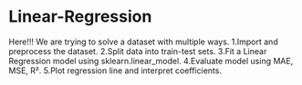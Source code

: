 # Linear-Regression
   Here!!!
      We are trying to solve a dataset with multiple ways.
       1.Import and preprocess the dataset.
       2.Split data into train-test sets.
       3.Fit a Linear Regression model using sklearn.linear_model.
       4.Evaluate model using MAE, MSE, R².
       5.Plot regression line and interpret coefficients.
